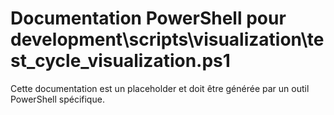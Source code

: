 # Documentation PowerShell pour development\scripts\visualization\test_cycle_visualization.ps1

Cette documentation est un placeholder et doit être générée par un outil PowerShell spécifique.
